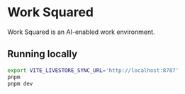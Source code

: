 # Work Squared

Work Squared is an AI-enabled work environment.

## Running locally

```bash
export VITE_LIVESTORE_SYNC_URL='http://localhost:8787'
pnpm
pnpm dev
```
